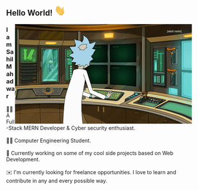 ## Hello World! <img src="https://github.com/SahilMahadwar/SahilMahadwar/blob/main/Hi.gif" width="30px"></h2>

<!-- <a href="https://twitter.com/mahadwar_sahil">
  <img align="left" alt="Sahil's Twitter" width="22px" src="https://cdn.jsdelivr.net/npm/simple-icons@v3/icons/twitter.svg" />
</a>
<a href="https://www.linkedin.com/in/mahadwar/">
  <img align="left" alt="Sahil's Linkdein" width="22px" src="https://cdn.jsdelivr.net/npm/simple-icons@v3/icons/linkedin.svg" />
</a>
 -->
<!-- <br /> -->
<img align="right" alt="GIF" src="https://github.com/SahilMahadwar/SahilMahadwar/blob/main/rick.gif" />

### I am Sahil Mahadwar
👨‍💻 A Full-Stack MERN Developer & Cyber security enthusiast.<br /><br />
👨‍🎓 Computer Engineering Student. <br /><br />
🧰 Currently working on some of my cool side projects based on Web Development.<br /><br />
✉️ I'm currently looking for freelance opportunities. I love to learn and contribute in any and every possible way.<br /><br />
